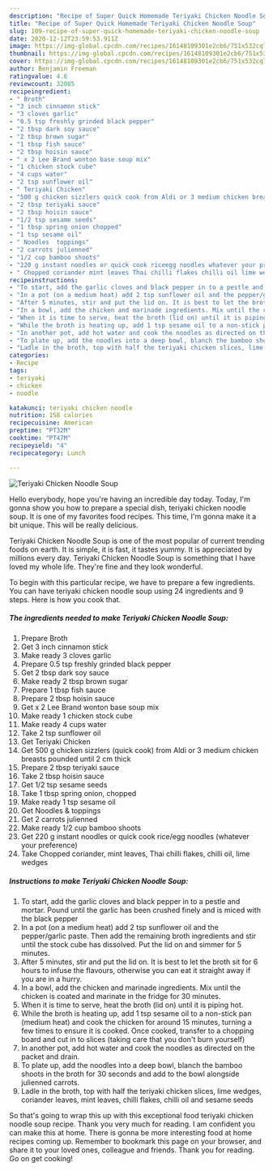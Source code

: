 ```yaml
---
description: "Recipe of Super Quick Homemade Teriyaki Chicken Noodle Soup"
title: "Recipe of Super Quick Homemade Teriyaki Chicken Noodle Soup"
slug: 109-recipe-of-super-quick-homemade-teriyaki-chicken-noodle-soup
date: 2020-12-12T23:59:53.911Z
image: https://img-global.cpcdn.com/recipes/16148109301e2cb6/751x532cq70/teriyaki-chicken-noodle-soup-recipe-main-photo.jpg
thumbnail: https://img-global.cpcdn.com/recipes/16148109301e2cb6/751x532cq70/teriyaki-chicken-noodle-soup-recipe-main-photo.jpg
cover: https://img-global.cpcdn.com/recipes/16148109301e2cb6/751x532cq70/teriyaki-chicken-noodle-soup-recipe-main-photo.jpg
author: Benjamin Freeman
ratingvalue: 4.6
reviewcount: 32085
recipeingredient:
- " Broth"
- "3 inch cinnamon stick"
- "3 cloves garlic"
- "0.5 tsp freshly grinded black pepper"
- "2 tbsp dark soy sauce"
- "2 tbsp brown sugar"
- "1 tbsp fish sauce"
- "2 tbsp hoisin sauce"
- " x 2 Lee Brand wonton base soup mix"
- "1 chicken stock cube"
- "4 cups water"
- "2 tsp sunflower oil"
- " Teriyaki Chicken"
- "500 g chicken sizzlers quick cook from Aldi or 3 medium chicken breasts pounded until 2 cm thick"
- "2 tbsp teriyaki sauce"
- "2 tbsp hoisin sauce"
- "1/2 tsp sesame seeds"
- "1 tbsp spring onion chopped"
- "1 tsp sesame oil"
- " Noodles  toppings"
- "2 carrots julienned"
- "1/2 cup bamboo shoots"
- "220 g instant noodles or quick cook riceegg noodles whatever your preference"
- " Chopped coriander mint leaves Thai chilli flakes chilli oil lime wedges"
recipeinstructions:
- "To start, add the garlic cloves and black pepper in to a pestle and mortar. Pound until the garlic has been crushed finely and is miced with the black pepper"
- "In a pot (on a medium heat) add 2 tsp sunflower oil and the pepper/garlic paste. Then add the remaining broth ingredients and stir until the stock cube has dissolved. Put the lid on and simmer for 5 minutes."
- "After 5 minutes, stir and put the lid on. It is best to let the broth sit for 6 hours to infuse the flavours, otherwise you can eat it straight away if you are in a hurry."
- "In a bowl, add the chicken and marinade ingredients. Mix until the chicken is coated and marinate in the fridge for 30 minutes."
- "When it is time to serve, heat the broth (lid on) until it is piping hot."
- "While the broth is heating up, add 1 tsp sesame oil to a non-stick pan (medium heat) and cook the chicken for around 15 minutes, turning a few times to ensure it is cooked. Once cooked, transfer to a chopping board and cut in to slices (taking care that you don&#39;t burn yourself)"
- "In another pot, add hot water and cook the noodles as directed on the packet and drain."
- "To plate up, add the noodles into a deep bowl, blanch the bamboo shoots in the broth for 30 seconds and add to the bowl alongside julienned carrots."
- "Ladle in the broth, top with half the teriyaki chicken slices, lime wedges, coriander leaves, mint leaves, chilli flakes, chilli oil and sesame seeds"
categories:
- Recipe
tags:
- teriyaki
- chicken
- noodle

katakunci: teriyaki chicken noodle 
nutrition: 158 calories
recipecuisine: American
preptime: "PT32M"
cooktime: "PT47M"
recipeyield: "4"
recipecategory: Lunch

---
```



![Teriyaki Chicken Noodle Soup](https://img-global.cpcdn.com/recipes/16148109301e2cb6/751x532cq70/teriyaki-chicken-noodle-soup-recipe-main-photo.jpg)

Hello everybody, hope you're having an incredible day today. Today, I'm gonna show you how to prepare a special dish, teriyaki chicken noodle soup. It is one of my favorites food recipes. This time, I'm gonna make it a bit unique. This will be really delicious.

Teriyaki Chicken Noodle Soup is one of the most popular of current trending foods on earth. It is simple, it is fast, it tastes yummy. It is appreciated by millions every day. Teriyaki Chicken Noodle Soup is something that I have loved my whole life. They're fine and they look wonderful.




To begin with this particular recipe, we have to prepare a few ingredients. You can have teriyaki chicken noodle soup using 24 ingredients and 9 steps. Here is how you cook that.

<!--inarticleads1-->

##### The ingredients needed to make Teriyaki Chicken Noodle Soup:

1. Prepare  Broth
1. Get 3 inch cinnamon stick
1. Make ready 3 cloves garlic
1. Prepare 0.5 tsp freshly grinded black pepper
1. Get 2 tbsp dark soy sauce
1. Make ready 2 tbsp brown sugar
1. Prepare 1 tbsp fish sauce
1. Prepare 2 tbsp hoisin sauce
1. Get  x 2 Lee Brand wonton base soup mix
1. Make ready 1 chicken stock cube
1. Make ready 4 cups water
1. Take 2 tsp sunflower oil
1. Get  Teriyaki Chicken
1. Get 500 g chicken sizzlers (quick cook) from Aldi or 3 medium chicken breasts pounded until 2 cm thick
1. Prepare 2 tbsp teriyaki sauce
1. Take 2 tbsp hoisin sauce
1. Get 1/2 tsp sesame seeds
1. Take 1 tbsp spring onion, chopped
1. Make ready 1 tsp sesame oil
1. Get  Noodles &amp; toppings
1. Get 2 carrots julienned
1. Make ready 1/2 cup bamboo shoots
1. Get 220 g instant noodles or quick cook rice/egg noodles (whatever your preference)
1. Take  Chopped coriander, mint leaves, Thai chilli flakes, chilli oil, lime wedges




<!--inarticleads2-->

##### Instructions to make Teriyaki Chicken Noodle Soup:

1. To start, add the garlic cloves and black pepper in to a pestle and mortar. Pound until the garlic has been crushed finely and is miced with the black pepper
1. In a pot (on a medium heat) add 2 tsp sunflower oil and the pepper/garlic paste. Then add the remaining broth ingredients and stir until the stock cube has dissolved. Put the lid on and simmer for 5 minutes.
1. After 5 minutes, stir and put the lid on. It is best to let the broth sit for 6 hours to infuse the flavours, otherwise you can eat it straight away if you are in a hurry.
1. In a bowl, add the chicken and marinade ingredients. Mix until the chicken is coated and marinate in the fridge for 30 minutes.
1. When it is time to serve, heat the broth (lid on) until it is piping hot.
1. While the broth is heating up, add 1 tsp sesame oil to a non-stick pan (medium heat) and cook the chicken for around 15 minutes, turning a few times to ensure it is cooked. Once cooked, transfer to a chopping board and cut in to slices (taking care that you don&#39;t burn yourself)
1. In another pot, add hot water and cook the noodles as directed on the packet and drain.
1. To plate up, add the noodles into a deep bowl, blanch the bamboo shoots in the broth for 30 seconds and add to the bowl alongside julienned carrots.
1. Ladle in the broth, top with half the teriyaki chicken slices, lime wedges, coriander leaves, mint leaves, chilli flakes, chilli oil and sesame seeds




So that's going to wrap this up with this exceptional food teriyaki chicken noodle soup recipe. Thank you very much for reading. I am confident you can make this at home. There is gonna be more interesting food at home recipes coming up. Remember to bookmark this page on your browser, and share it to your loved ones, colleague and friends. Thank you for reading. Go on get cooking!
